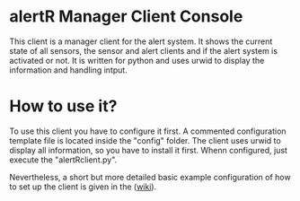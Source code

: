 alertR Manager Client Console
======

This client is a manager client for the alert system. It shows the current state of all sensors, the sensor and alert clients and if the alert system is activated or not. It is written for python and uses urwid to display the information and handling intput.


How to use it?
======

To use this client you have to configure it first. A commented configuration template file is located inside the "config" folder. The client uses urwid to display all information, so you have to install it first. Whenn configured, just execute the "alertRclient.py".

Nevertheless, a short but more detailed basic example configuration of how to set up the client is given in the ([wiki](https://github.com/sqall01/alertR/wiki/Example-configuration)).